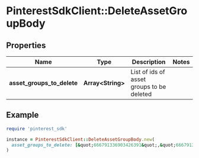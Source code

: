 # PinterestSdkClient::DeleteAssetGroupBody

## Properties

| Name | Type | Description | Notes |
| ---- | ---- | ----------- | ----- |
| **asset_groups_to_delete** | **Array&lt;String&gt;** | List of ids of asset groups to be deleted |  |

## Example

```ruby
require 'pinterest_sdk'

instance = PinterestSdkClient::DeleteAssetGroupBody.new(
  asset_groups_to_delete: [&quot;666791336903426391&quot;,&quot;666791336903426392&quot;]
)
```

